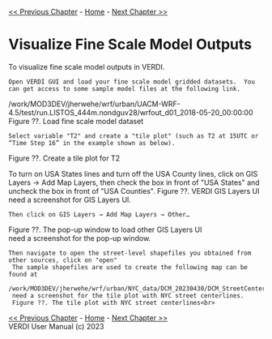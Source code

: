 <!-- BEGIN COMMENT -->
  
[<< Previous Chapter](VERDI_ch19.md) - [Home](README.md) - [Next Chapter >>](VERDI_ch21.md)

<!-- END COMMENT -->

 Visualize Fine Scale Model Outputs
==========================

  To visualize fine scale model outputs in VERDI. 

	Open VERDI GUI and load your fine scale model gridded datasets.  You can get access to some sample model files at the following link.
  /work/MOD3DEV/jherwehe/wrf/urban/UACM-WRF-4.5/test/run.LISTOS_444m.nondguv28/wrfout_d01_2018-05-20_00:00:00 
  Figure ??. Load fine scale model dataset<br>
  
	Select variable "T2" and create a "tile plot" (such as T2 at 15UTC or “Time Step 16” in the example shown as below).
  Figure ??. Create a tile plot for T2<br>
	
  To turn on USA States lines and turn off the USA County lines,  click on GIS Layers → Add Map Layers, then check the box in front of "USA States" and uncheck the box in front of "USA Counties".
  Figure ??. VERDI GIS Layers UI<br>
     need a screenshot for GIS Layers UI.
     
	Then click on GIS Layers → Add Map Layers → Other…
  Figure ??. The pop-up window to load other GIS Layers UI<br>
     need a screenshot for the pop-up window. 
     
	Then navigate to open the street-level shapefiles you obtained from other sources, click on "open"
     The sample shapefiles are used to create the following map can be found at 
     /work/MOD3DEV/jherwehe/wrf/urban/NYC_data/DCM_20230430/DCM_StreetCenterLine.shp.
     need a screenshot for the tile plot with NYC street centerlines. 
     Figure ??. The tile plot with NYC street centerlines<br>





















<!-- BEGIN COMMENT -->

[<< Previous Chapter](VERDI_ch19.md) - [Home](README.md) - [Next Chapter >>](VERDI_ch21.md)<br>
VERDI User Manual (c) 2023<br>

<!-- END COMMENT -->
